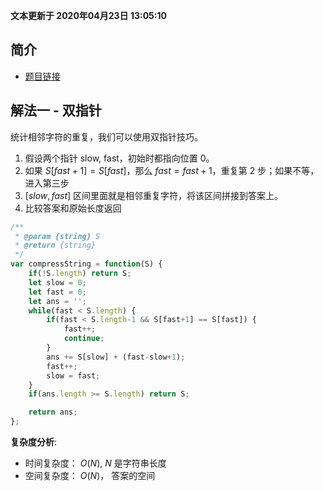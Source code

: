 **文本更新于 2020年04月23日 13:05:10**
 
 
## 简介
- [题目链接](https://leetcode-cn.com/problems/compress-string-lcci/)


## 解法一 - 双指针
统计相邻字符的重复，我们可以使用双指针技巧。
1. 假设两个指针 slow, fast，初始时都指向位置 0。
2. 如果 $S[fast+1] = S[fast]$，那么 $fast = fast+1$，重复第 2 步；如果不等，进入第三步
3. $[slow, fast]$ 区间里面就是相邻重复字符，将该区间拼接到答案上。
4. 比较答案和原始长度返回

```javascript
/**
 * @param {string} S
 * @return {string}
 */
var compressString = function(S) {
    if(!S.length) return S;
    let slow = 0;
    let fast = 0;
    let ans = '';
    while(fast < S.length) {
        if(fast < S.length-1 && S[fast+1] == S[fast]) {
            fast++;
            continue;
        }
        ans += S[slow] + (fast-slow+1);
        fast++;
        slow = fast;
    }
    if(ans.length >= S.length) return S;

    return ans;
};
```

**复杂度分析**:
- 时间复杂度： $O(N)$, $N$ 是字符串长度
- 空间复杂度： $O(N)$， 答案的空间